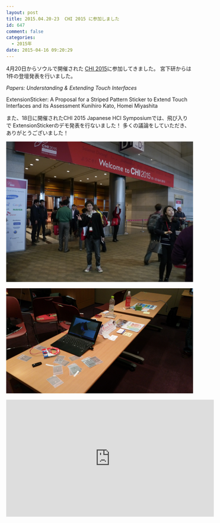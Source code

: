 ```yaml
---
layout: post
title: 2015.04.20-23  CHI 2015 に参加しました
id: 647
comment: false
categories:
  - 2015年
date: 2015-04-16 09:20:29
---
```


4月20日からソウルで開催された [CHI 2015](http://chi2015.acm.org/)に参加してきました。
宮下研からは 1件の登壇発表を行いました。

_Papers: Understanding & Extending Touch Interfaces_

ExtensionSticker: A Proposal for a Striped Pattern Sticker to Extend Touch Interfaces and its Assessment
Kunihiro Kato, Homei Miyashita

また、18日に開催されたCHI 2015 Japanese HCI Symposiumでは、飛び入りで ExtensionStickerのデモ発表を行ないました！
多くの議論をしていただき、ありがとうございました！

![P1340573](/wp-content/uploads/2015/04/P1340573.jpg)

![2015-04-18 15.50.49](/wp-content/uploads/2015/04/2015-04-18-15.50.49.jpg)


<iframe width="560" height="315" src="https://www.youtube.com/embed/x3RcAKr_z-s" frameborder="0" allowfullscreen></iframe>

